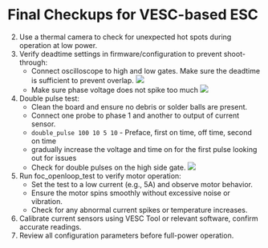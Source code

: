 # Final Checkups for VESC-based ESC

2. Use a thermal camera to check for unexpected hot spots during operation at low power.
3. Verify deadtime settings in firmware/configuration to prevent shoot-through:
    - Connect oscilloscope to high and low gates. Make sure the deadtime is sufficient to prevent overlap.
      ![](https://i.imgur.com/ziRLdyr.png)
    - Make sure phase voltage does not spike too much
      ![](https://i.imgur.com/LvjBbHq.png)
4. Double pulse test:
    - Clean the board and ensure no debris or solder balls are present.
    - Connect one probe to phase 1 and another to output of current sensor.
    - `double_pulse 100 10 5 10` - Preface, first on time, off time, second on time
    - gradually increase the voltage and time on for the first pulse looking out for issues
    - Check for double pulses on the high side gate.
      ![](https://i.imgur.com/eOoGuC0.png)
6. Run foc_openloop_test to verify motor operation:
    - Set the test to a low current (e.g., 5A) and observe motor behavior.
    - Ensure the motor spins smoothly without excessive noise or vibration.
    - Check for any abnormal current spikes or temperature increases.
4. Calibrate current sensors using VESC Tool or relevant software, confirm accurate readings.
7. Review all configuration parameters before full-power operation.

